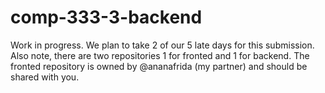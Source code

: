 # comp-333-3-backend
Work in progress. We plan to take 2 of our 5 late days for this submission.<br />
Also note, there are two repositories 1 for fronted and 1 for backend. The fronted repository is owned by @ananafrida (my partner) and should be shared with you.
